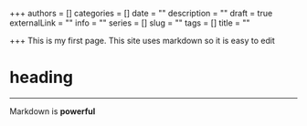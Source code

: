 +++
authors = []
categories = []
date = ""
description = ""
draft = true
externalLink = ""
info = ""
series = []
slug = ""
tags = []
title = ""

+++
This is my first page.  This site uses markdown so it is easy to edit

# heading

***

Markdown is **powerful**